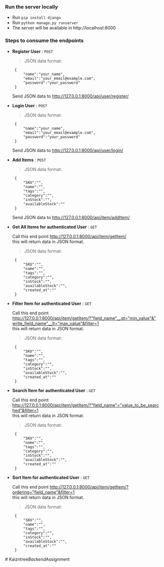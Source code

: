 ### Run the server locally
* Run `pip install django`
* Run `python manage.py runserver`
* The server will be available in http://localhost:8000

### Steps to consume the endpoints
* **Register User** : `POST` 
   >JSON data format:
   ```
    {
        "name":"your_name",
        "email":"your_email@example.com",
        "password":"your_password"
    }
    ```
    
     Send JSON data to http://127.0.0.1:8000/api/user/register/

* **Login User** : `POST`
    >JSON data format:
   ```
    {
        "name":"your_name",
        "email":"your_email@example.com",
        "password":"your_password"
    }
    ```
    
     Send JSON data to http://127.0.0.1:8000/api/user/login/

* **Add Items** : `POST`
    >JSON data format:
   ```
    {
        "SKU":"",
        "name":"",
        "tags":"",
        "category":"",
        "inStock":"",
        "availableStock":""
    }
    ```
    
     Send JSON data to http://127.0.0.1:8000/api/item/addItem/

* **Get All Items for authenticated User** : `GET`
    
     Call this end point  http://127.0.0.1:8000/api/item/getItem/ <br>
        this will return data in JSON format.
    >JSON data format:
   ```
    {
        "SKU":"",
        "name":"",
        "tags":"",
        "category":"",
        "inStock":"",
        "availableStock":"",
        "created_at":""
    }
    ```


* **Filter Item for authenticated User** : `GET`
    
    Call this end point http://127.0.0.1:8000/api/item/getItem/?"field_name"__gt="min_value"&"write_field_name"__lt="max_value"&filter=1 <br>
        this will return data in JSON format.
    >JSON data format:
   ```
    {
        "SKU":"",
        "name":"",
        "tags":"",
        "category":"",
        "inStock":"",
        "availableStock":"",
        "created_at":""
    }
    ```


* **Search Item for authenticated User** : `GET`

    Call this end point http://127.0.0.1:8000/api/item/getItem/?"field_name"="value_to_be_searched"&filter=1 <br>
        this will return data in JSON format.
    >JSON data format:
   ```
    {
        "SKU":"",
        "name":"",
        "tags":"",
        "category":"",
        "inStock":"",
        "availableStock":"",
        "created_at":""
    }
    ```
    

* **Sort Item for authenticated User** : `GET`

    Call this end point http://127.0.0.1:8000/api/item/getItem/?ordering="field_name"&filter=1 <br>
        this will return data in JSON format.
    >JSON data format:
   ```
    {
        "SKU":"",
        "name":"",
        "tags":"",
        "category":"",
        "inStock":"",
        "availableStock":"",
        "created_at":""
    }
    ```

#   K a i z n t r e e _ B a c k e n d _ A s s i g n m e n t 
 
 

